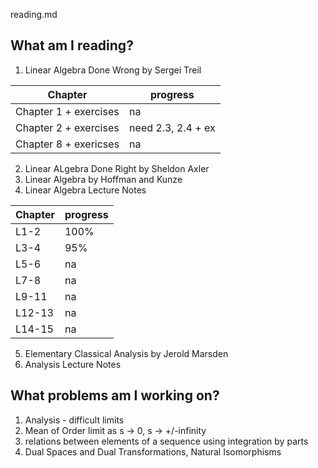 reading.md

## What am I reading?

1. Linear Algebra Done Wrong by Sergei Treil

Chapter | progress 
--------|---------
Chapter 1 + exercises | na
Chapter 2 + exercises | need 2.3, 2.4 + ex
Chapter 8 + exericses | na

2. Linear ALgebra Done Right by Sheldon Axler 
3. Linear Algebra by Hoffman and Kunze 
4. Linear Algebra Lecture Notes 

Chapter | progress 
--------|---------
L1-2 | 100%
L3-4 | 95%
L5-6 | na
L7-8 | na
L9-11| na
L12-13 | na
L14-15 | na

5. Elementary Classical Analysis by Jerold Marsden
6. Analysis Lecture Notes 

## What problems am I working on?

1. Analysis - difficult limits
2. Mean of Order limit as s -> 0, s -> +/-infinity
3. relations between elements of a sequence using integration by parts
4. Dual Spaces and Dual Transformations, Natural Isomorphisms